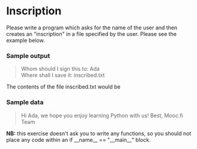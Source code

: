 # Inscription
Please write a program which asks for the name of the user and then creates an "inscription" in a file specified by the 
user. Please see the example below.

### Sample output
>Whom should I sign this to: Ada <br>
>Where shall I save it: inscribed.txt

The contents of the file inscribed.txt would be

### Sample data
>Hi Ada, we hope you enjoy learning Python with us! Best, Mooc.fi Team

__NB:__ this exercise doesn't ask you to write any functions, so you should not place any code within an 
if \_\_name__ == "\_\_main__" block.
